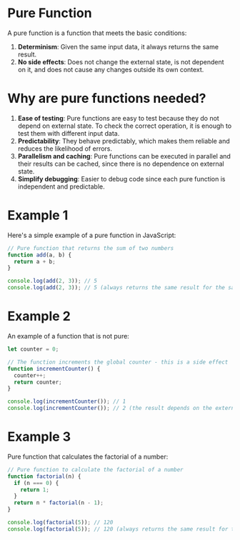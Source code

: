 # Pure Function

A pure function is a function that meets the basic conditions:

1. **Determinism**: Given the same input data, it always returns the same result.
2. **No side effects**: Does not change the external state, is not dependent on it, and does not cause any changes outside its own context.

# Why are pure functions needed?

1. **Ease of testing**: Pure functions are easy to test because they do not depend on external state. To check the correct operation, it is enough to test them with different input data.
2. **Predictability**: They behave predictably, which makes them reliable and reduces the likelihood of errors.
3. **Parallelism and caching**: Pure functions can be executed in parallel and their results can be cached, since there is no dependence on external state.
4. **Simplify debugging**: Easier to debug code since each pure function is independent and predictable.

# Example 1

Here's a simple example of a pure function in JavaScript:

```javascript
// Pure function that returns the sum of two numbers
function add(a, b) {
  return a + b;
}

console.log(add(2, 3)); // 5
console.log(add(2, 3)); // 5 (always returns the same result for the same input data)
```

# Example 2

An example of a function that is not pure:

```javascript
let counter = 0;

// The function increments the global counter - this is a side effect
function incrementCounter() {
  counter++;
  return counter;
}

console.log(incrementCounter()); // 1
console.log(incrementCounter()); // 2 (the result depends on the external state)
```

# Example 3

Pure function that calculates the factorial of a number:

```javascript
// Pure function to calculate the factorial of a number
function factorial(n) {
  if (n === 0) {
    return 1;
  }
  return n * factorial(n - 1);
}

console.log(factorial(5)); // 120
console.log(factorial(5)); // 120 (always returns the same result for the same input data)
```
